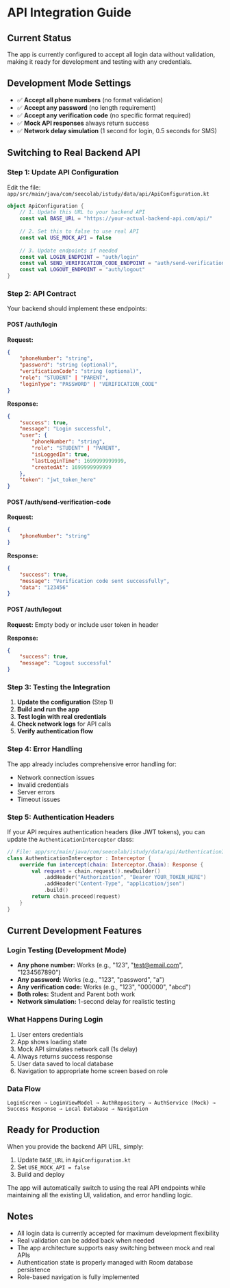 # API Integration Guide

## Current Status
The app is currently configured to accept all login data without validation, making it ready for development and testing with any credentials.

## Development Mode Settings
- ✅ **Accept all phone numbers** (no format validation)
- ✅ **Accept any password** (no length requirement)
- ✅ **Accept any verification code** (no specific format required)
- ✅ **Mock API responses** always return success
- ✅ **Network delay simulation** (1 second for login, 0.5 seconds for SMS)

## Switching to Real Backend API

### Step 1: Update API Configuration
Edit the file: `app/src/main/java/com/seecolab/istudy/data/api/ApiConfiguration.kt`

```kotlin
object ApiConfiguration {
    // 1. Update this URL to your backend API
    const val BASE_URL = "https://your-actual-backend-api.com/api/"
    
    // 2. Set this to false to use real API
    const val USE_MOCK_API = false
    
    // 3. Update endpoints if needed
    const val LOGIN_ENDPOINT = "auth/login"
    const val SEND_VERIFICATION_CODE_ENDPOINT = "auth/send-verification-code"
    const val LOGOUT_ENDPOINT = "auth/logout"
}
```

### Step 2: API Contract
Your backend should implement these endpoints:

#### POST /auth/login
**Request:**
```json
{
    "phoneNumber": "string",
    "password": "string (optional)",
    "verificationCode": "string (optional)", 
    "role": "STUDENT" | "PARENT",
    "loginType": "PASSWORD" | "VERIFICATION_CODE"
}
```

**Response:**
```json
{
    "success": true,
    "message": "Login successful",
    "user": {
        "phoneNumber": "string",
        "role": "STUDENT" | "PARENT",
        "isLoggedIn": true,
        "lastLoginTime": 1699999999999,
        "createdAt": 1699999999999
    },
    "token": "jwt_token_here"
}
```

#### POST /auth/send-verification-code
**Request:**
```json
{
    "phoneNumber": "string"
}
```

**Response:**
```json
{
    "success": true,
    "message": "Verification code sent successfully",
    "data": "123456"
}
```

#### POST /auth/logout
**Request:** Empty body or include user token in header

**Response:**
```json
{
    "success": true,
    "message": "Logout successful"
}
```

### Step 3: Testing the Integration

1. **Update the configuration** (Step 1)
2. **Build and run the app**
3. **Test login with real credentials**
4. **Check network logs** for API calls
5. **Verify authentication flow**

### Step 4: Error Handling
The app already includes comprehensive error handling for:
- Network connection issues
- Invalid credentials
- Server errors
- Timeout issues

### Step 5: Authentication Headers
If your API requires authentication headers (like JWT tokens), you can update the `AuthenticationInterceptor` class:

```kotlin
// File: app/src/main/java/com/seecolab/istudy/data/api/AuthenticationInterceptor.kt
class AuthenticationInterceptor : Interceptor {
    override fun intercept(chain: Interceptor.Chain): Response {
        val request = chain.request().newBuilder()
            .addHeader("Authorization", "Bearer YOUR_TOKEN_HERE")
            .addHeader("Content-Type", "application/json")
            .build()
        return chain.proceed(request)
    }
}
```

## Current Development Features

### Login Testing (Development Mode)
- **Any phone number:** Works (e.g., "123", "test@email.com", "1234567890")
- **Any password:** Works (e.g., "123", "password", "a")
- **Any verification code:** Works (e.g., "123", "000000", "abcd")
- **Both roles:** Student and Parent both work
- **Network simulation:** 1-second delay for realistic testing

### What Happens During Login
1. User enters credentials
2. App shows loading state
3. Mock API simulates network call (1s delay)
4. Always returns success response
5. User data saved to local database
6. Navigation to appropriate home screen based on role

### Data Flow
```
LoginScreen → LoginViewModel → AuthRepository → AuthService (Mock) → Success Response → Local Database → Navigation
```

## Ready for Production
When you provide the backend API URL, simply:
1. Update `BASE_URL` in `ApiConfiguration.kt`
2. Set `USE_MOCK_API = false`
3. Build and deploy

The app will automatically switch to using the real API endpoints while maintaining all the existing UI, validation, and error handling logic.

## Notes
- All login data is currently accepted for maximum development flexibility
- Real validation can be added back when needed
- The app architecture supports easy switching between mock and real APIs
- Authentication state is properly managed with Room database persistence
- Role-based navigation is fully implemented